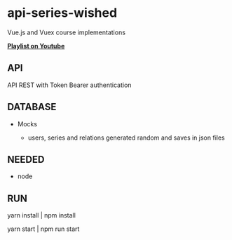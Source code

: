 # api-series-wished
Vue.js and Vuex course implementations

**[Playlist on Youtube](https://www.youtube.com/playlist?list=PL7SyCwLzd5juMkMfe36pamqyK_8ugM-l3)**

## API
API REST with Token Bearer authentication

## DATABASE
* Mocks

  * users, series and relations generated random and saves in json files

## NEEDED
* node

## RUN
yarn install | npm install

yarn start | npm run start
